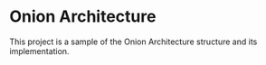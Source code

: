 # Onion Architecture

This project is a sample of the Onion Architecture structure and its implementation.
